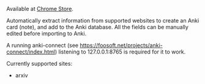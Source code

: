 Available at [Chrome Store](https://chrome.google.com/webstore/detail/clip-to-anki/fgokpeebjjlplghkjahdcidpfnpcemmd?utm_source=chrome-ntp-icon).

Automatically extract information from supported websites to create an Anki card (note), and add to the Anki database.  All the fields can be manually edited before importing to Anki.

A running anki-connect (see https://foosoft.net/projects/anki-connect/index.html) listening to 127.0.0.1:8765 is required for it to work.

Currently supported sites:
- arxiv
